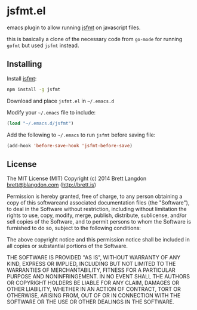 jsfmt.el
========

emacs plugin to allow running [jsfmt](https://rdio.github.io/jsfmt) on javascript files.

this is basically a clone of the necessary code from `go-mode` for running `gofmt` but used `jsfmt` instead.

## Installing

Install [jsfmt](https://rdio.github.io/jsfmt):

```bash
npm install -g jsfmt
```

Download and place `jsfmt.el` in `~/.emacs.d`

Modify your `~/.emacs` file to include:
```lisp
(load "~/.emacs.d/jsfmt")
```

Add the following to `~/.emacs` to run `jsfmt` before saving file:
```lisp
(add-hook 'before-save-hook 'jsfmt-before-save)
```

## License
The MIT License (MIT) Copyright (c) 2014 Brett Langdon <brett@blangdon.com> (http://brett.is)

Permission is hereby granted, free of charge, to any person obtaining a copy of this softwareand associated documentation files (the "Software"), to deal in the Software without restriction, including without limitation the rights to use, copy, modify, merge, publish, distribute, sublicense, and/or sell copies of the Software, and to permit persons to whom the Software is furnished to do so, subject to the following conditions:

The above copyright notice and this permission notice shall be included in all copies or substantial portions of the Software.

THE SOFTWARE IS PROVIDED "AS IS", WITHOUT WARRANTY OF ANY KIND, EXPRESS OR IMPLIED, INCLUDING BUT NOT LIMITED TO THE WARRANTIES OF MERCHANTABILITY, FITNESS FOR A PARTICULAR PURPOSE AND NONINFRINGEMENT. IN NO EVENT SHALL THE AUTHORS OR COPYRIGHT HOLDERS BE LIABLE FOR ANY CLAIM, DAMAGES OR OTHER LIABILITY, WHETHER IN AN ACTION OF CONTRACT, TORT OR OTHERWISE, ARISING FROM, OUT OF OR IN CONNECTION WITH THE SOFTWARE OR THE USE OR OTHER DEALINGS IN THE SOFTWARE.
